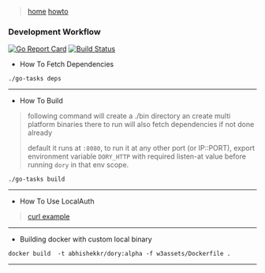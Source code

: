 
> [home](./index) [howto](./usage)

### Development Workflow

[![Go Report Card](https://goreportcard.com/badge/abhishekkr/dory)](https://goreportcard.com/report/abhishekkr/dory) [![Build Status](https://travis-ci.org/abhishekkr/dory.svg?branch=master)](https://travis-ci.org/abhishekkr/dory)

* How To Fetch Dependencies

```
./go-tasks deps
```

---

* How To Build

> following command will create a ./bin directory an create multi platform binaries there to run
> will also fetch dependencies if not done already
>
> default it runs at `:8080`, to run it at any other port (or IP::PORT), export environment variable `DORY_HTTP` with required listen-at value before running `dory` in that env scope.

```
./go-tasks build
```

---

* How To Use LocalAuth

> [curl example](https://github.com/abhishekkr/dory/blob/master/w3assets/dory.sh)

---

* Building docker with custom local binary

```
docker build  -t abhishekkr/dory:alpha -f w3assets/Dockerfile .
```


---
